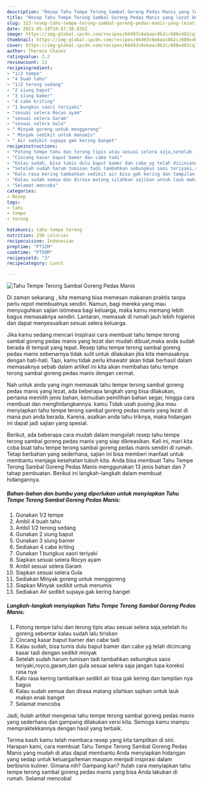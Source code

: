 ```yaml
---
description: "Resep Tahu Tempe Terong Sambal Goreng Pedas Manis yang lezat Untuk Jualan"
title: "Resep Tahu Tempe Terong Sambal Goreng Pedas Manis yang lezat Untuk Jualan"
slug: 323-resep-tahu-tempe-terong-sambal-goreng-pedas-manis-yang-lezat-untuk-jualan
date: 2021-05-14T19:47:10.835Z
image: https://img-global.cpcdn.com/recipes/66493c6ebaac8b2c/680x482cq70/tahu-tempe-terong-sambal-goreng-pedas-manis-foto-resep-utama.jpg
thumbnail: https://img-global.cpcdn.com/recipes/66493c6ebaac8b2c/680x482cq70/tahu-tempe-terong-sambal-goreng-pedas-manis-foto-resep-utama.jpg
cover: https://img-global.cpcdn.com/recipes/66493c6ebaac8b2c/680x482cq70/tahu-tempe-terong-sambal-goreng-pedas-manis-foto-resep-utama.jpg
author: Theresa Chavez
ratingvalue: 3.2
reviewcount: 13
recipeingredient:
- "1/2 tempe"
- "4 buah tahu"
- "1/2 terong sedang"
- "2 siung baput"
- "3 siung bamer"
- "4 cabe kriting"
- "1 bungkus saori teriyaki"
- "sesuai selera Rocyo ayam"
- "sesuai selera Garam"
- "sesuai selera Gula"
- " Minyak goreng untuk menggoreng"
- " Minyak sedikit untuk menumis"
- " Air sedikit supaya gak kering banget"
recipeinstructions:
- "Potong tempe tahu dan terong tipis atau sesuai selera saja,setelah itu goreng sebentar kalau sudah lalu tiriskan"
- "Cincang kasar baput bamer dan cabe tadi"
- "Kalau sudah, bisa tumis dulu baput bamer dan cabe yg telah dicincang kasar tadi dengan sedikit minyak"
- "Setelah sudah harum tumisan tadi tambahkan sebungkus saos teriyaki,royco,garam,dan gula sesuai selera saja jangan lupa koreksi rasa nya"
- "Kalo rasa kering tambahkan sedikit air bisa gak kering dan tampilan nya bagus"
- "Kalau sudah semua dan dirasa matang silahkan sajikan untuk lauk makan enak banget"
- "Selamat mencoba"
categories:
- Resep
tags:
- tahu
- tempe
- terong

katakunci: tahu tempe terong 
nutrition: 250 calories
recipecuisine: Indonesian
preptime: "PT32M"
cooktime: "PT50M"
recipeyield: "3"
recipecategory: Lunch

---
```



![Tahu Tempe Terong Sambal Goreng Pedas Manis](https://img-global.cpcdn.com/recipes/66493c6ebaac8b2c/680x482cq70/tahu-tempe-terong-sambal-goreng-pedas-manis-foto-resep-utama.jpg)

Di zaman  sekarang , kita memang bisa memesan makanan praktis tanpa perlu repot membuatnya sendiri. Namun, bagi mereka yang mau menyuguhkan sajian istimewa bagi keluarga, maka kamu memang lebih bagus memasaknya sendiri. Lantaran, memasak di rumah jauh lebih higienis dan dapat menyesuaikan sesuai selera keluarga.

Jika kamu sedang mencari inspirasi cara membuat tahu tempe terong sambal goreng pedas manis yang lezat dan mudah dibuat,maka anda sudah berada di tempat yang tepat. Resep tahu tempe terong sambal goreng pedas manis  sebenarnya tidak sulit untuk dilakukan jika kita memasaknya dengan hati-hati. Tapi, kamu tidak perlu khawatir akan tidak berhasil dalam memasaknya 
sebab dalam artikel ini kita akan membahas tahu tempe terong sambal goreng pedas manis dengan cermat.  



Nah untuk anda yang ingin memasak tahu tempe terong sambal goreng pedas manis yang lezat, ada beberapa langkah yang bisa dilakukan, pertama memilih jenis bahan, kemudian pemilihan bahan segar, hingga cara membuat dan menghidangkannya. kamu Tidak usah pusing jika mau menyiapkan tahu tempe terong sambal goreng pedas manis yang lezat di mana pun anda berada. Karena, asalkan anda  tahu triknya, maka hidangan ini dapat jadi sajian yang spesial.

Berikut, ada beberapa cara mudah dalam mengolah resep tahu tempe terong sambal goreng pedas manis yang siap dikreasikan. Kali ini, mari kita coba buat tahu tempe terong sambal goreng pedas manis sendiri di rumah. Tetap berbahan yang sederhana, sajian ini bisa memberi manfaat untuk membantu menjaga kesehatan tubuh kita. Anda bisa membuat Tahu Tempe Terong Sambal Goreng Pedas Manis menggunakan 13 jenis bahan dan 7 tahap pembuatan. Berikut ini langkah-langkah dalam membuat hidangannya.

<!--inarticleads1-->

##### Bahan-bahan dan bumbu yang diperlukan untuk menyiapkan Tahu Tempe Terong Sambal Goreng Pedas Manis:

1. Gunakan 1/2 tempe
1. Ambil 4 buah tahu
1. Ambil 1/2 terong sedang
1. Gunakan 2 siung baput
1. Gunakan 3 siung bamer
1. Sediakan 4 cabe kriting
1. Gunakan 1 bungkus saori teriyaki
1. Siapkan sesuai selera Rocyo ayam
1. Ambil sesuai selera Garam
1. Siapkan sesuai selera Gula
1. Sediakan  Minyak goreng untuk menggoreng
1. Siapkan  Minyak sedikit untuk menumis
1. Sediakan  Air sedikit supaya gak kering banget




<!--inarticleads2-->

##### Langkah-langkah menyiapkan Tahu Tempe Terong Sambal Goreng Pedas Manis:

1. Potong tempe tahu dan terong tipis atau sesuai selera saja,setelah itu goreng sebentar kalau sudah lalu tiriskan
1. Cincang kasar baput bamer dan cabe tadi
1. Kalau sudah, bisa tumis dulu baput bamer dan cabe yg telah dicincang kasar tadi dengan sedikit minyak
1. Setelah sudah harum tumisan tadi tambahkan sebungkus saos teriyaki,royco,garam,dan gula sesuai selera saja jangan lupa koreksi rasa nya
1. Kalo rasa kering tambahkan sedikit air bisa gak kering dan tampilan nya bagus
1. Kalau sudah semua dan dirasa matang silahkan sajikan untuk lauk makan enak banget
1. Selamat mencoba




Jadi, itulah artikel mengenai  tahu tempe terong sambal goreng pedas manis  yang sederhana dan gampang dilakukan versi kita. Semoga kamu mampu mempraktekkannya dengan hasil yang terbaik. 

Terima kasih kamu telah membaca resep yang kita tampilkan di sini. Harapan kami, cara membuat  Tahu Tempe Terong Sambal Goreng Pedas Manis yang mudah di atas dapat membantu Anda menyiapkan hidangan yang sedap untuk keluarga/teman maupun menjadi inspirasi dalam berbisnis kuliner. Gimana nih? Gampang kan? Itulah cara menyiapkan tahu tempe terong sambal goreng pedas manis yang bisa Anda lakukan di rumah. Selamat mencoba!

